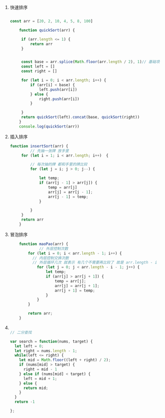 1. 快速排序

   ```javascript
   
   const arr = [20, 2, 10, 4, 5, 8, 100]
   
       function quickSort(arr) {
   
       	if (arr.length <= 1) {
       		return arr
       	}
   
   
       	const base = arr.splice(Math.floor(arr.length / 2), 1)// 基础项
       	const left = []
       	const right = []
   
       	for (let i = 0; i < arr.length; i++) {
       		if (arr[i] < base) {
       			left.push(arr[i])
       		} else {
       			right.push(arr[i])
       		}
   
       	}
       	return quickSort(left).concat(base, quickSort(right))
       }
       console.log(quickSort(arr))
   
   ```

   

2. 插入排序

   ```javascript
   function insertSort(arr) {
   			// 先抽一张牌 放手里
       	for (let i = 1; i < arr.length; i++)  {
   
       		// 每次抽的牌 都和手里的牌比较
       		for (let j = i; j > 0; j--) {
   
       			let temp;
       			if (arr[j - 1] > arr[j]) {
       				temp = arr[j]
       				arr[j] = arr[j - 1];
       				arr[j - 1] = temp;
       			}
   
       		}
       	}
       	return arr
       }
   ```

   

3. 冒泡排序

   

   ```javascript
       function maoPao(arr) {
   				// 外层控制次数
           for (let i = 0; i < arr.length - 1; i++) {
             // 内层控制交换次数
             // 外层循环几次 就表示 有几个不需要再比较了 故是 arr.length - i -1
               for (let j = 0; j < arr.length - i - 1; j++) {
                   let temp;
                   if (arr[j] > arr[j + 1]) {
                       temp = arr[j];
                       arr[j] = arr[j + 1];
                       arr[j + 1] = temp;
                   }
               }
           }
   
           return arr;
       }
   ```

4. ```javascript
   
   // 二分查找
   
   var search = function(nums, target) {
     let left = 0;
     let right = nums.length - 1;
     while(left <= right) {
       let mid = Math.floor((left + right) / 2);
       if (nums[mid] > target) {
         right = mid - 1
       } else if (nums[mid] < target) {
         left = mid + 1;
       } else {
         return mid;
       }
     }
     return -1
   
   };
   ```

   